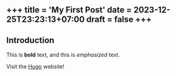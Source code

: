 +++
title = 'My First Post'
date = 2023-12-25T23:23:13+07:00
draft = false
+++
---
## Introduction

This is **bold** text, and this is *emphasized* text.

Visit the [Hugo](https://gohugo.io) website!